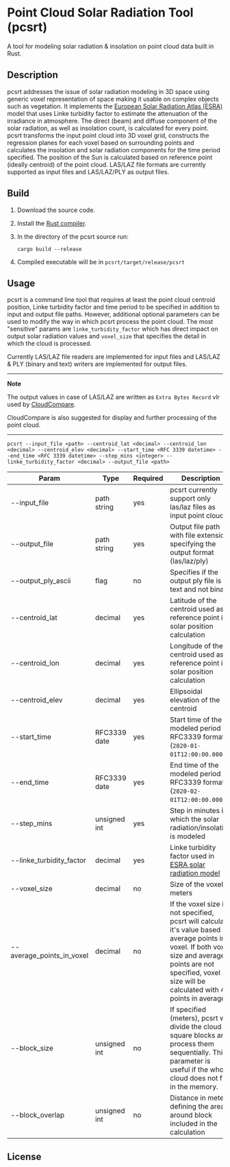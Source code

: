 # Point Cloud Solar Radiation Tool (pcsrt)
A tool for modeling solar radiation & insolation on point cloud data built in Rust.

## Description
pcsrt addresses the issue of solar radiation modeling in 3D space using generic voxel representation of space making it usable on complex objects such as vegetation. It implements the [European Solar Radiation Atlas (ESRA)](https://www.sciencedirect.com/science/article/pii/S0038092X99000559) model that uses Linke turbidity factor to estimate the attenuation of the irradiance in atmosphere. The direct (beam) and diffuse component of the solar radiation, as well as insolation count, is calculated for every point. pcsrt transforms the input point cloud into 3D voxel grid, constructs the regression planes for each voxel based on surrounding points and calculates the insolation and solar radiation components for the time period specified. The position of the Sun is calculated based on reference point (ideally centroid) of the point cloud. LAS/LAZ file formats are currently supported as input files and LAS/LAZ/PLY as output files.

## Build
1. Download the source code.
2. Install the [Rust compiler](https://www.rust-lang.org/tools/install).
3. In the directory of the pcsrt source run:
    ```
    cargo build --release
    ```

4. Compiled executable will be in `pcsrt/target/release/pcsrt`

## Usage

pcsrt is a command line tool that requires at least the point cloud centroid position, Linke turbidity factor and time period to be specified in addition to input and output file paths. However, additional optional parameters can be used to modify the way in which pcsrt process the point cloud. The most "sensitive" params are `linke_turbidity_factor` which has direct impact on output solar radiation values and `voxel_size` that specifies the detail in which the cloud is processed.

Currently LAS/LAZ file readers are implemented for input files and LAS/LAZ & PLY (binary and text) writers are implemented for output files.

---
**Note**

The output values in case of LAS/LAZ are written as `Extra Bytes Record` vlr used by [CloudCompare](https://www.danielgm.net/cc/). 

CloudCompare is also suggested for display and further processing of the point cloud.

---

```
pcsrt --input_file <path> --centroid_lat <decimal> --centroid_lon <decimal> --centroid_elev <decimal> --start_time <RFC 3339 datetime> --end_time <RFC 3339 datetime> --step_mins <integer> --linke_turbidity_factor <decimal> --output_file <path>
```

| Param                     | Type         | Required | Description                                                                        | 
| ------------------------- | ------------ | -------- | ---------------------------------------------------------------------------------- |
| --input_file              | path string  | yes      | pcsrt currently support only las/laz files as input point clouds                   | 
| --output_file             | path string  | yes      | Output file path with file extension specifying the output format (las/laz/ply)    |
| --output_ply_ascii        | flag         | no       | Specifies if the output ply file is text and not binary                            |
| --centroid_lat            | decimal      | yes      | Latitude of the centroid used as reference point in solar position calculation     |
| --centroid_lon            | decimal      | yes      | Longitude of the centroid used as reference point in solar position calculation    |
| --centroid_elev           | decimal      | yes      | Ellipsoidal elevation of the centroid                                              |
| --start_time              | RFC3339 date | yes      | Start time of the modeled period in RFC3339 format (`2020-01-01T12:00:00.000Z`) |
| --end_time                | RFC3339 date | yes      | End time of the modeled period in RFC3339 format (`2020-02-01T12:00:00.000Z`)   |
| --step_mins               | unsigned int | yes      | Step in minutes in which the solar radiation/insolation is modeled                 |
| --linke_turbidity_factor  | decimal      | yes      | Linke turbidity factor used in [ESRA  solar radiation model](https://www.sciencedirect.com/science/article/pii/S0038092X99000559) |
| --voxel_size              | decimal      | no       | Size of the voxel in meters                                                       |
| --average_points_in_voxel | decimal      | no       | If the voxel size is not specified, pcsrt will calculate it's value based on average points in voxel. If both voxel size and average points are not specified, voxel size will be calculated with 4 points in average.          |
| --block_size              | unsigned int | no       | If specified (meters), pcsrt will divide the cloud in square blocks and process them sequentially. This parameter is useful if the whole cloud does not fit in the memory.                                                       |
| --block_overlap           | unsigned int | no       | Distance in meters defining the area around block included in the calculation      |

## License
